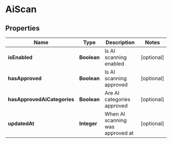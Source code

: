 

# AiScan


## Properties

| Name | Type | Description | Notes |
|------------ | ------------- | ------------- | -------------|
|**isEnabled** | **Boolean** | Is AI scanning enabled |  [optional] |
|**hasApproved** | **Boolean** | Is AI scanning approved |  [optional] |
|**hasApprovedAiCategories** | **Boolean** | Are AI categories approved |  [optional] |
|**updatedAt** | **Integer** | When AI scanning was approved at |  [optional] |



